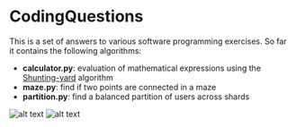 # CodingQuestions
This is a set of answers to various software programming exercises. So far it contains the following algorithms:

* **calculator.py**: evaluation of mathematical expressions using the [Shunting-yard](https://en.wikipedia.org/wiki/Shunting-yard_algorithm) algorithm
* **maze.py**: find if two points are connected in a maze
* **partition.py**: find a balanced partition of users across shards

![alt text](https://github.com/sjmoran/coding_questions/blob/master/maze.png)
![alt text](https://github.com/sjmoran/coding_questions/blob/master/partition.png)

